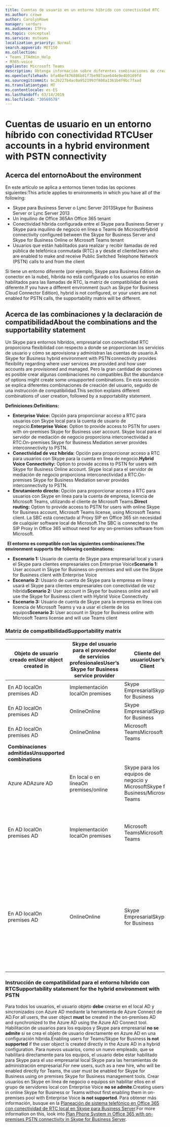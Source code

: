 ```yaml
---
title: Cuentas de usuario en un entorno híbrido con conectividad RTC
ms.author: crowe
author: CarolynRowe
manager: serdars
ms.audience: ITPro
ms.topic: conceptual
ms.service: msteams
localization_priority: Normal
search.appverid: MET150
ms.collection:
- Teams_ITAdmin_Help
- M365-voice
appliesto: Microsoft Teams
description: Obtenga información sobre diferentes combinaciones de creación de usuarios y qué combinaciones son compatibles o no compatibles.
ms.openlocfilehash: bfa4bef876886b01f7be987aae644e9e4b9169fd
ms.sourcegitcommit: bc2b227b4ac0a9521993f808a1361b4f9bc7faad
ms.translationtype: MT
ms.contentlocale: es-ES
ms.lasthandoff: 03/14/2019
ms.locfileid: "30569578"
---
```

# <a name="user-accounts-in-a-hybrid-environment-with-pstn-connectivity"></a><span data-ttu-id="edd58-103">Cuentas de usuario en un entorno híbrido con conectividad RTC</span><span class="sxs-lookup"><span data-stu-id="edd58-103">User accounts in a hybrid environment with PSTN connectivity</span></span>

## <a name="about-the-environment"></a><span data-ttu-id="edd58-104">Acerca del entorno</span><span class="sxs-lookup"><span data-stu-id="edd58-104">About the environment</span></span>

<span data-ttu-id="edd58-105">En este artículo se aplica a entornos tienen todas las opciones siguientes:</span><span class="sxs-lookup"><span data-stu-id="edd58-105">This article applies to environments in which you have all of the following:</span></span> 
 
- <span data-ttu-id="edd58-106">Skype para Business Server o Lync Server 2013</span><span class="sxs-lookup"><span data-stu-id="edd58-106">Skype for Business Server or Lync Server 2013</span></span> 
- <span data-ttu-id="edd58-107">Un inquilino de Office 365</span><span class="sxs-lookup"><span data-stu-id="edd58-107">An Office 365 tenant</span></span> 
- <span data-ttu-id="edd58-108">Conectividad híbrida configurada entre el Skype para Business Server y Skype para inquilino de negocio en línea o Teams de Microsoft</span><span class="sxs-lookup"><span data-stu-id="edd58-108">Hybrid connectivity configured between the Skype for Business Server and Skype for Business Online or Microsoft Teams tenant</span></span> 
- <span data-ttu-id="edd58-109">Usuarios que están habilitados para realizar y recibir llamadas de red pública de telefónica conmutada (RTC) a y desde el cliente</span><span class="sxs-lookup"><span data-stu-id="edd58-109">Users who are enabled to make and receive Public Switched Telephone Network (PSTN) calls to and from the client</span></span>

 
<span data-ttu-id="edd58-110">Si tiene un entorno diferente (por ejemplo, Skype para Business Edition de conector en la nube), híbrida no está configurado o los usuarios no están habilitados para las llamadas de RTC, la matriz de compatibilidad de será diferente.</span><span class="sxs-lookup"><span data-stu-id="edd58-110">If you have a different environment (such as Skype for Business Cloud Connector Edition), hybrid is not configured, or your users are not enabled for PSTN calls, the supportability matrix will be different.</span></span>  

## <a name="about-the-combinations-and-the-supportability-statement"></a><span data-ttu-id="edd58-111">Acerca de las combinaciones y la declaración de compatibilidad</span><span class="sxs-lookup"><span data-stu-id="edd58-111">About the combinations and the supportability statement</span></span>  

<span data-ttu-id="edd58-112">Un Skype para entornos híbridos, empresarial con conectividad RTC proporciona flexibilidad con respecto a donde se proporcionan los servicios de usuario y cómo se aprovisiona y administran las cuentas de usuario.</span><span class="sxs-lookup"><span data-stu-id="edd58-112">A Skype for Business hybrid environment with PSTN connectivity provides flexibility regarding where user services are provided and how user accounts are provisioned and managed.</span></span> <span data-ttu-id="edd58-113">Pero la gran cantidad de opciones es posible crear algunas combinaciones no compatibles.</span><span class="sxs-lookup"><span data-stu-id="edd58-113">But the abundance of options might create some unsupported combinations.</span></span> <span data-ttu-id="edd58-114">En esta sección se explica diferentes combinaciones de creación del usuario, seguido de una instrucción de compatibilidad.</span><span class="sxs-lookup"><span data-stu-id="edd58-114">This section explains different combinations of user creation, followed by a supportability statement.</span></span>


<span data-ttu-id="edd58-115">**Definiciones:**</span><span class="sxs-lookup"><span data-stu-id="edd58-115">**Definitions:**</span></span>   
- <span data-ttu-id="edd58-116">**Enterprise Voice:** Opción para proporcionar acceso a RTC para usuarios con Skype local para la cuenta de usuario de negocio.</span><span class="sxs-lookup"><span data-stu-id="edd58-116">**Enterprise Voice:** Option to provide access to PSTN for users with on-premises Skype for Business user account.</span></span> <span data-ttu-id="edd58-117">Skype local para el servidor de mediación de negocio proporciona interconectividad a RTC.</span><span class="sxs-lookup"><span data-stu-id="edd58-117">On-premises Skype for Business Mediation server provides interconnectivity to PSTN.</span></span>  
- <span data-ttu-id="edd58-118">**Conectividad de voz híbrida:** Opción para proporcionar acceso a RTC para usuarios con Skype para la cuenta en línea de negocio.</span><span class="sxs-lookup"><span data-stu-id="edd58-118">**Hybrid Voice Connectivity:** Option to provide access to PSTN for users with Skype for Business Online account.</span></span> <span data-ttu-id="edd58-119">Skype local para el servidor de mediación de negocio proporciona interconectividad a RTC.</span><span class="sxs-lookup"><span data-stu-id="edd58-119">On-premises Skype for Business Mediation server provides interconnectivity to PSTN.</span></span> 
- <span data-ttu-id="edd58-120">**Enrutamiento directo:** Opción para proporcionar acceso a RTC para usuarios con Skype en línea para la cuenta de empresa, licencia de Microsoft Teams, utilizando el cliente de Microsoft Teams.</span><span class="sxs-lookup"><span data-stu-id="edd58-120">**Direct routing:** Option to provide access to PSTN for users with online Skype for Business account, Microsoft Teams license, using Microsoft Teams client.</span></span> <span data-ttu-id="edd58-121">La SBC está conectado al Proxy SIP en Office 365 sin necesidad de cualquier software local de Microsoft.</span><span class="sxs-lookup"><span data-stu-id="edd58-121">The SBC is connected to the SIP Proxy in Office 365 without need for any on-premises software from Microsoft.</span></span>

  
<span data-ttu-id="edd58-122">**El entorno es compatible con las siguientes combinaciones:**</span><span class="sxs-lookup"><span data-stu-id="edd58-122">**The environment supports the following combinations:**</span></span>
- <span data-ttu-id="edd58-123">**Escenario 1:** Usuario de cuenta de Skype para empresarial local y usará el Skype para clientes empresariales con Enterprise Voice</span><span class="sxs-lookup"><span data-stu-id="edd58-123">**Scenario 1:** User account in Skype for Business on-premises and will use the Skype for Business client with Enterprise Voice</span></span>
- <span data-ttu-id="edd58-124">**Escenario 2:** Usuario de cuenta de Skype para la empresa en línea y usará el Skype para clientes empresariales con conectividad de voz híbrida</span><span class="sxs-lookup"><span data-stu-id="edd58-124">**Scenario 2:** User account in Skype for business online and will use the Skype for Business client with Hybrid Voice Connectivity</span></span>
- <span data-ttu-id="edd58-125">**Escenario 3:** Usuario de cuenta de Skype para la empresa en línea con licencia de Microsoft Teams y va a usar el cliente de los equipos</span><span class="sxs-lookup"><span data-stu-id="edd58-125">**Scenario 3:** User account in Skype for Business online with Microsoft Teams license and will use Teams client</span></span>
 
### <a name="supportability-matrix"></a><span data-ttu-id="edd58-126">Matriz de compatibilidad</span><span class="sxs-lookup"><span data-stu-id="edd58-126">Supportability matrix</span></span>


|<span data-ttu-id="edd58-127">**Objeto de usuario creado en**</span><span class="sxs-lookup"><span data-stu-id="edd58-127">**User object created in**</span></span>  |<span data-ttu-id="edd58-128">**Skype del usuario para el proveedor de servicios profesionales**</span><span class="sxs-lookup"><span data-stu-id="edd58-128">**User’s Skype for Business service provider**</span></span>|<span data-ttu-id="edd58-129">**Cliente del usuario**</span><span class="sxs-lookup"><span data-stu-id="edd58-129">**User’s Client**</span></span>|<span data-ttu-id="edd58-130">**Opción de voz**</span><span class="sxs-lookup"><span data-stu-id="edd58-130">**Voice option**</span></span>|<span data-ttu-id="edd58-131">**Compatible**</span><span class="sxs-lookup"><span data-stu-id="edd58-131">**Supported**</span></span>|
| ------------ | --------- | --------- | --------- | -------- |
|<span data-ttu-id="edd58-132">En AD local</span><span class="sxs-lookup"><span data-stu-id="edd58-132">On premises AD</span></span>| <span data-ttu-id="edd58-133">Implementación local</span><span class="sxs-lookup"><span data-stu-id="edd58-133">On premises</span></span> |<span data-ttu-id="edd58-134">Skype Empresarial</span><span class="sxs-lookup"><span data-stu-id="edd58-134">Skype for Business</span></span>   | <span data-ttu-id="edd58-135">Telefonía IP empresarial</span><span class="sxs-lookup"><span data-stu-id="edd58-135">Enterprise Voice</span></span>   |<span data-ttu-id="edd58-136">Sí</span><span class="sxs-lookup"><span data-stu-id="edd58-136">Yes</span></span>|
|<span data-ttu-id="edd58-137">En AD local</span><span class="sxs-lookup"><span data-stu-id="edd58-137">On premises AD</span></span>|<span data-ttu-id="edd58-138">Online</span><span class="sxs-lookup"><span data-stu-id="edd58-138">Online</span></span>| <span data-ttu-id="edd58-139">Skype Empresarial</span><span class="sxs-lookup"><span data-stu-id="edd58-139">Skype for Business</span></span>  | <span data-ttu-id="edd58-140">Conectividad de voz híbrida</span><span class="sxs-lookup"><span data-stu-id="edd58-140">Hybrid Voice Connectivity</span></span>   |<span data-ttu-id="edd58-141">Sí</span><span class="sxs-lookup"><span data-stu-id="edd58-141">Yes</span></span> |
|<span data-ttu-id="edd58-142">En AD local</span><span class="sxs-lookup"><span data-stu-id="edd58-142">On premises AD</span></span>|<span data-ttu-id="edd58-143">Online</span><span class="sxs-lookup"><span data-stu-id="edd58-143">Online</span></span> |<span data-ttu-id="edd58-144">Microsoft Teams</span><span class="sxs-lookup"><span data-stu-id="edd58-144">Microsoft Teams</span></span> |<span data-ttu-id="edd58-145">Enrutamiento directo</span><span class="sxs-lookup"><span data-stu-id="edd58-145">Direct Routing</span></span>  |<span data-ttu-id="edd58-146">Sí</span><span class="sxs-lookup"><span data-stu-id="edd58-146">Yes</span></span> |
|<span data-ttu-id="edd58-147">**Combinaciones admitidas**</span><span class="sxs-lookup"><span data-stu-id="edd58-147">**Unsupported combinations**</span></span>    | |         |         |      |
|<span data-ttu-id="edd58-148">Azure AD</span><span class="sxs-lookup"><span data-stu-id="edd58-148">Azure AD</span></span>| <span data-ttu-id="edd58-149">En local o en línea</span><span class="sxs-lookup"><span data-stu-id="edd58-149">On premises/online</span></span> | <span data-ttu-id="edd58-150">Skype para los equipos de negocio y Microsoft</span><span class="sxs-lookup"><span data-stu-id="edd58-150">Skype for Business/Microsoft Teams</span></span>|<span data-ttu-id="edd58-151">Enterprise Voice de voz híbrida enrutamiento conectividad/Direct</span><span class="sxs-lookup"><span data-stu-id="edd58-151">Enterprise Voice/Hybrid Voice Connectivity/Direct Routing</span></span>  |<span data-ttu-id="edd58-152">No, debe crearse el objeto de usuario en AD local en primer lugar</span><span class="sxs-lookup"><span data-stu-id="edd58-152">No, user object MUST be created in on-premises AD first</span></span> |
|<span data-ttu-id="edd58-153">En AD local</span><span class="sxs-lookup"><span data-stu-id="edd58-153">On premises AD</span></span>  |<span data-ttu-id="edd58-154">Implementación local</span><span class="sxs-lookup"><span data-stu-id="edd58-154">On premises</span></span>| <span data-ttu-id="edd58-155">Microsoft Teams</span><span class="sxs-lookup"><span data-stu-id="edd58-155">Microsoft Teams</span></span>| <span data-ttu-id="edd58-156">Enterprise Voice de voz híbrida enrutamiento conectividad/Direct</span><span class="sxs-lookup"><span data-stu-id="edd58-156">Enterprise Voice/Hybrid Voice Connectivity/Direct Routing</span></span>   |<span data-ttu-id="edd58-157">No, el cliente de Microsoft Teams no es compatible con Skype local para la empresa</span><span class="sxs-lookup"><span data-stu-id="edd58-157">No, Microsoft Teams client is not supported with on-premises Skype for Business</span></span> |     
|<span data-ttu-id="edd58-158">En AD local</span><span class="sxs-lookup"><span data-stu-id="edd58-158">On premises AD</span></span>  |<span data-ttu-id="edd58-159">Online</span><span class="sxs-lookup"><span data-stu-id="edd58-159">Online</span></span> |<span data-ttu-id="edd58-160">Skype Empresarial</span><span class="sxs-lookup"><span data-stu-id="edd58-160">Skype for Business</span></span>  | <span data-ttu-id="edd58-161">Enrutamiento directo</span><span class="sxs-lookup"><span data-stu-id="edd58-161">Direct Routing</span></span>  |<span data-ttu-id="edd58-162">No, el enrutamiento directo no es compatible con Skype para cliente de negocio y usuario debe estar habilitado para Enterprise Voice en Skype para la empresa en primer lugar</span><span class="sxs-lookup"><span data-stu-id="edd58-162">No, Direct Routing is not supported with Skype for Business client, and user must be enabled for Enterprise Voice in Skype for Business first</span></span>  |


### <a name="supportability-statement-for-the-hybrid-environment-with-pstn"></a><span data-ttu-id="edd58-163">Instrucción de compatibilidad para el entorno híbrido con RTC</span><span class="sxs-lookup"><span data-stu-id="edd58-163">Supportability statement for the hybrid environment with PSTN</span></span>

<span data-ttu-id="edd58-164">Para todos los usuarios, el usuario objeto **debe** crearse en el local AD y sincronizados con Azure AD mediante la herramienta de Azure Connect de AD.</span><span class="sxs-lookup"><span data-stu-id="edd58-164">For all users, the user object **must** be created in the on-premises AD and synchronized to the Azure AD using the Azure AD Connect tool.</span></span> <span data-ttu-id="edd58-165">Habilitación de usuarios para los equipos y Skype para empresarial **no se admite** si se crea el objeto de usuario directamente en Azure AD en una configuración híbrida.</span><span class="sxs-lookup"><span data-stu-id="edd58-165">Enabling users for Teams/Skype for Business **is not supported** if the user object is created directly in the Azure AD in a hybrid configuration.</span></span> <span data-ttu-id="edd58-166">Para nuevos usuarios, como un nuevo empleado, que se habilitará directamente para los equipos, el usuario debe estar habilitado para Skype para el uso empresarial local Skype para las herramientas de administración empresarial.</span><span class="sxs-lookup"><span data-stu-id="edd58-166">For new users, such as a new hire, who will be enabled directly for Teams, the user must be enabled for Skype for Business using on premises Skype for Business management tools.</span></span> <span data-ttu-id="edd58-167">Crear usuarios en Skype en línea de negocio o equipos sin habilitar ellos en el grupo de servidores local con Enterprise Voice **no se admite**.</span><span class="sxs-lookup"><span data-stu-id="edd58-167">Creating users in online Skype for Business or Teams without first enabling them in on-premises pool with Enterprise Voice **is not supported**.</span></span> <span data-ttu-id="edd58-168">Para obtener más información, busque en la [Planeación de sistema telefónico en Office 365 con conectividad de RTC local en Skype para Business Server](https://docs.microsoft.com/skypeforbusiness/skype-for-business-hybrid-solutions/plan-your-phone-system-cloud-pbx-solution/plan-phone-system-with-on-premises-pstn-connectivity).</span><span class="sxs-lookup"><span data-stu-id="edd58-168">For more information on this, look into [Plan Phone System in Office 365 with on-premises PSTN connectivity in Skype for Business Server](https://docs.microsoft.com/skypeforbusiness/skype-for-business-hybrid-solutions/plan-your-phone-system-cloud-pbx-solution/plan-phone-system-with-on-premises-pstn-connectivity).</span></span>
